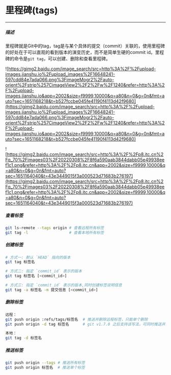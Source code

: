# 里程碑(tags)

---

##### 描述

里程碑就是Git中的tag，tag是与某个具体的提交（commit）关联的，使用里程碑的好处在于可以直观的看到版本的演变历史，而不是简单生硬的commit id。里程碑的命令是`git tag`，可以创建、删除和查看里程碑。

![https://gimg2.baidu.com/image_search/src=http%3A%2F%2Fupload-images.jianshu.io%2Fupload_images%2F16648241-597cdd84e7ada066.png%3FimageMogr2%2Fauto-orient%2Fstrip%257CimageView2%2F2%2Fw%2F1240&refer=http%3A%2F%2Fupload-images.jianshu.io&app=2002&size=f9999,10000&q=a80&n=0&g=0n&fmt=auto?sec=1651168218&t=b527fccbe045fe41190f4113d42f9680](https://gimg2.baidu.com/image_search/src=http%3A%2F%2Fupload-images.jianshu.io%2Fupload_images%2F16648241-597cdd84e7ada066.png%3FimageMogr2%2Fauto-orient%2Fstrip%257CimageView2%2F2%2Fw%2F1240&refer=http%3A%2F%2Fupload-images.jianshu.io&app=2002&size=f9999,10000&q=a80&n=0&g=0n&fmt=auto?sec=1651168218&t=b527fccbe045fe41190f4113d42f9680)

![https://gimg2.baidu.com/image_search/src=http%3A%2F%2Fp8.itc.cn%2Fq_70%2Fimages03%2F20220308%2F8f6a590aab3844dabb05e49938eef1c1.png&refer=http%3A%2F%2Fp8.itc.cn&app=2002&size=f9999,10000&q=a80&n=0&g=0n&fmt=auto?sec=1651164040&t=43e3449015f3a000523d71683b276197](https://gimg2.baidu.com/image_search/src=http%3A%2F%2Fp8.itc.cn%2Fq_70%2Fimages03%2F20220308%2F8f6a590aab3844dabb05e49938eef1c1.png&refer=http%3A%2F%2Fp8.itc.cn&app=2002&size=f9999,10000&q=a80&n=0&g=0n&fmt=auto?sec=1651164040&t=43e3449015f3a000523d71683b276197)

##### 查看标签

```bash
git ls-remote --tags origin	# 查看远程所有标签
git tag -l					# 查看本地所有标签
```

##### 创建标签

```bash
# 方式一: 默认 `HEAD` 指向的版本
git tag 标签名

# 方式二: 指定 `commit_id` 表示的版本
git tag 标签名 [<commit_id>]

# 方式三: 指定 `commit_id` 表示的版本,同时创建标签说明信息
git tag -a 标签名 -m 提交信息 [<commit_id>]
```

##### 删除标签

```bash
远程：
git push origin :refs/tags/标签名	# 推送并删除远程标签，只能单个删除
git push origin -d tag 标签名		# git v1.7.0 之后支持该写法，可同时推送并删除多个tag

本地：
git tag -d 标签名
```

##### 推送标签

```bash
git push origin --tags # 推送所有标签
git push origin 标签名  # 推送单个标签
```



